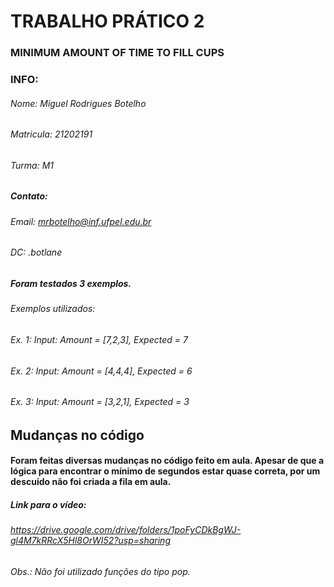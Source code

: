 # TRABALHO PRÁTICO 2
### MINIMUM AMOUNT OF TIME TO FILL CUPS

### INFO:
###### Nome: Miguel Rodrigues Botelho
###### Matricula: 21202191
###### Turma: M1
##### Contato:
###### Email: mrbotelho@inf.ufpel.edu.br 
###### DC: .botlane


##### Foram testados 3 exemplos.
###### Exemplos utilizados: 
###### Ex. 1: Input: Amount = [7,2,3], Expected = 7
###### Ex. 2: Input: Amount = [4,4,4], Expected = 6
###### Ex. 3: Input: Amount = [3,2,1], Expected = 3

## Mudanças no código
#### Foram feitas diversas mudanças no código feito em aula. Apesar de que a lógica para encontrar o mínimo de segundos estar quase correta, por um descuido não foi criada a fila em aula. 

##### Link para o vídeo:
###### <https://drive.google.com/drive/folders/1poFyCDkBgWJ-gl4M7kRRcX5Hl8OrWI52?usp=sharing>
###### Obs.: Não foi utilizado funções do tipo pop.
